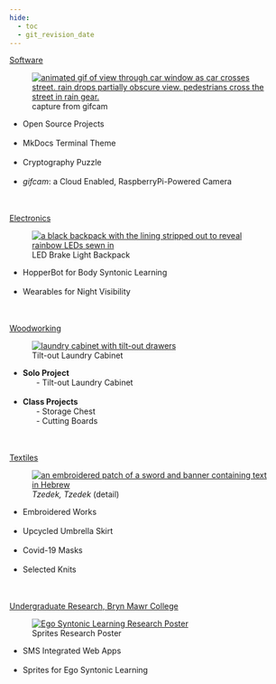 ```yaml
---
hide:
  - toc
  - git_revision_date
---
```


<div class="terminal-card">
    <a class="btn btn-default btn-block" title="Software" href="../software/"><span>Software</span></a>
    <div class="index_card_container">
        <div class="index_card_img_panel">
            <figure>
                <a title="Software" href="../software/">
                    <img src="/img/gifcam/philly-07.gif" alt="animated gif of view through car window as car crosses street.  rain drops partially obscure view.  pedestrians cross the street in rain gear." title="capture from gifcam">
                </a>
                <figcaption>capture from gifcam</figcaption>
            </figure>
        </div>
        <div class="index_card_content_panel">
          <ul>
            <li>Open Source Projects</li><br>
            <li>MkDocs Terminal Theme</li><br>
            <li>Cryptography Puzzle</li><br>
            <li><i>gifcam</i>: a Cloud Enabled, RaspberryPi-Powered Camera</li><br>
          <ul>
        </div>
        <div class="index_card_buffer_panel"></div>
    </div>
</div>
<br>
<div class="terminal-card">
    <a class="btn btn-default btn-block" title="Electronics" href="../electronics/"><span>Electronics</span></a>
    <div class="index_card_container">
        <div class="index_card_img_panel">
            <figure>
                <a title="Electronics" href="../electronics/">
                    <img src="/img/led-biking-backpack/lights.jpeg" alt="a black backpack with the lining stripped out to reveal rainbow LEDs sewn in" title="detail of LED brake light backpack project">
                </a>
                <figcaption>LED Brake Light Backpack</figcaption>
            </figure>
        </div>
        <div class="index_card_content_panel">
          <ul>
            <li>HopperBot for Body Syntonic Learning</li><br>
            <li>Wearables for Night Visibility</li><br>
          <ul>
        </div>
        <div class="index_card_buffer_panel"></div>
    </div>
</div>
<br>
<div class="terminal-card">
    <a class="btn btn-default btn-block" title="Woodworking" href="../wood/"><span>Woodworking</span></a>
    <div class="index_card_container">
        <div class="index_card_img_panel">
            <figure>
                <a title="Woodworking" href="../wood/">
                    <img src="/img/cabinet/cabinet_painted.jpeg" alt="laundry cabinet with tilt-out drawers" title="laundry cabinet with tilt-out drawers">
                </a>
                <figcaption>Tilt-out Laundry Cabinet</figcaption>
            </figure>
        </div>
        <div class="index_card_content_panel">
          <ul>
            <li><strong>Solo Project</strong>
              <ul>- Tilt-out Laundry Cabinet</ul>
            </li><br>
            <li><strong>Class Projects</strong>
              <ul>- Storage Chest</ul>
              <ul>- Cutting Boards</ul>
            </li><br>
          <ul>
        </div>
        <div class="index_card_buffer_panel"></div>
    </div>
</div>
<br>
<div class="terminal-card">
    <a class="btn btn-default btn-block" title="Textiles" href="../textiles/"><span>Textiles</span></a>
    <div class="index_card_container">
        <div class="index_card_img_panel">
            <figure>
                <a title="Textiles" href="../textiles/">
                    <img src="/img/embroidery/justice_from_below.jpeg" alt="an embroidered patch of a sword and banner containing text in Hebrew" title="<i>Tzedek, Tzedek</i> (detail)">
                </a>
                <figcaption><i>Tzedek, Tzedek</i> (detail)</figcaption>
            </figure>
        </div>
        <div class="index_card_content_panel">
          <ul>
            <li>Embroidered Works</li><br>
            <li>Upcycled Umbrella Skirt</li><br>
            <li>Covid-19 Masks</li><br>
            <li>Selected Knits</li><br>
          <ul>
        </div>
        <div class="index_card_buffer_panel"></div>
    </div>
</div>
<br>
<div class="terminal-card">
    <a class="btn btn-default btn-block" title="Undergraduate Research, Bryn Mawr College" href="../research/"><span>Undergraduate Research, Bryn Mawr College</span></a>
    <div class="index_card_container">
        <div class="index_card_img_panel">
            <figure>
                <a title="Undergraduate Research, Bryn Mawr College" href="../research/">
                    <img src="/img/research/SpritesForEgoSyntonicLearning_Natan.jpg" alt="Ego Syntonic Learning Research Poster" title="Ego Syntonic Learning Research Poster">
                </a>
                <figcaption>Sprites Research Poster</figcaption>
            </figure>
        </div>
        <div class="index_card_content_panel">
          <ul>
            <li>SMS Integrated Web Apps</li><br>
            <li>Sprites for Ego Syntonic Learning</li><br>
          <ul>
        </div>
        <div class="index_card_buffer_panel"></div>
    </div>
</div>
<br>
